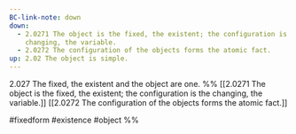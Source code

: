 ```yaml
---
BC-link-note: down
down:
  - 2.0271 The object is the fixed, the existent; the configuration is the
    changing, the variable.
  - 2.0272 The configuration of the objects forms the atomic fact.
up: 2.02 The object is simple.
---
```

2.027 The fixed, the existent and the object are one.
%%
[[2.0271 The object is the fixed, the existent; the configuration is the changing, the variable.]]
[[2.0272 The configuration of the objects forms the atomic fact.]]

#fixedform #existence #object %%